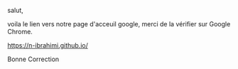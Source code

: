 

salut,  

voila le lien vers notre page d'acceuil google, merci de la vérifier sur Google Chrome.

https://n-ibrahimi.github.io/

Bonne Correction
